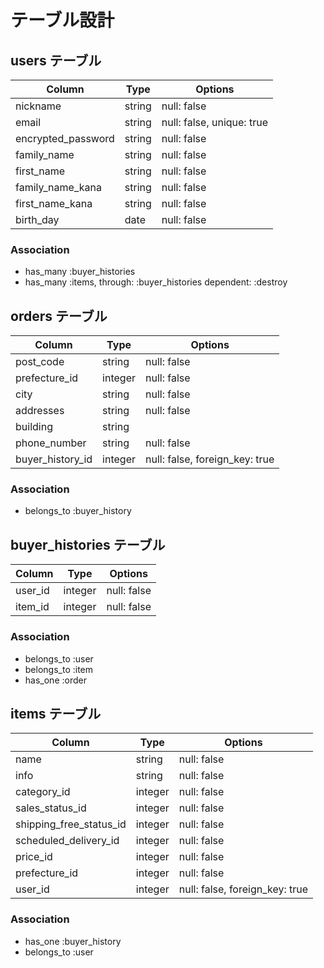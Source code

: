 # テーブル設計

## users テーブル

| Column             | Type   | Options                   |
| ------------------ | ------ | ------------------------- |
| nickname           | string | null: false               |
| email              | string | null: false, unique: true |
| encrypted_password | string | null: false               |
| family_name        | string | null: false               |
| first_name         | string | null: false               |
| family_name_kana   | string | null: false               |
| first_name_kana    | string | null: false               |
| birth_day          | date   | null: false               |


### Association

- has_many :buyer_histories
- has_many :items, through: :buyer_histories dependent: :destroy

## orders テーブル

| Column           | Type          | Options                        |
| ---------------- | ------------- | ------------------------------ |
| post_code        | string        | null: false                    |
| prefecture_id    | integer       | null: false                    |
| city             | string        | null: false                    |
| addresses        | string        | null: false                    |
| building         | string        |                                |
| phone_number     | string        | null: false                    |
| buyer_history_id | integer       | null: false, foreign_key: true |

### Association

- belongs_to :buyer_history

## buyer_histories テーブル

| Column          | Type    | Options                        |
| --------------- | ------- | ------------------------------ |
| user_id         | integer | null: false                    |
| item_id         | integer | null: false                    |

### Association

- belongs_to :user
- belongs_to :item
- has_one :order

## items テーブル

| Column                       | Type          | Options                        |
| ---------------------------- | ------------- | ------------------------------ |
| name                    | string        | null: false                    |
| info                    | string        | null: false                    |
| category_id             | integer       | null: false                    |
| sales_status_id         | integer       | null: false                    |
| shipping_free_status_id | integer       | null: false                    |
| scheduled_delivery_id   | integer       | null: false                    |
| price_id                | integer       | null: false                    |
| prefecture_id                | integer       | null: false                    |
| user_id                      | integer       | null: false, foreign_key: true |

### Association
- has_one :buyer_history
- belongs_to :user
